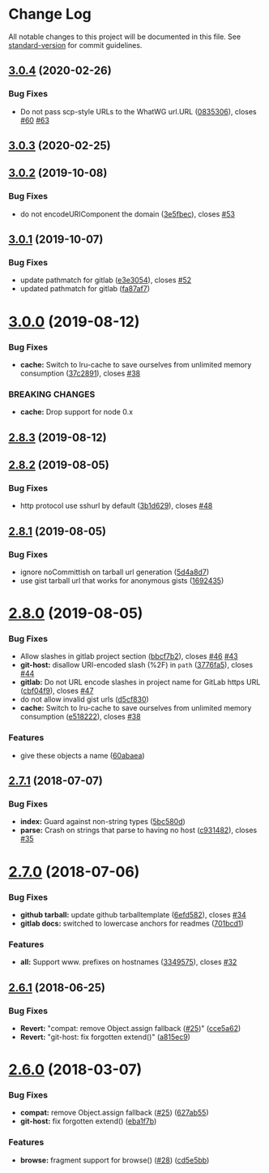 # Change Log

All notable changes to this project will be documented in this file. See [standard-version](https://github.com/conventional-changelog/standard-version) for commit guidelines.

<a name="3.0.4"></a>

## [3.0.4](https://github.com/npm/hosted-git-info/compare/v3.0.3...v3.0.4) (2020-02-26)

### Bug Fixes

- Do not pass scp-style URLs to the WhatWG url.URL ([0835306](https://github.com/npm/hosted-git-info/commit/0835306)), closes [#60](https://github.com/npm/hosted-git-info/issues/60) [#63](https://github.com/npm/hosted-git-info/issues/63)

<a name="3.0.3"></a>

## [3.0.3](https://github.com/npm/hosted-git-info/compare/v3.0.2...v3.0.3) (2020-02-25)

<a name="3.0.2"></a>

## [3.0.2](https://github.com/npm/hosted-git-info/compare/v3.0.1...v3.0.2) (2019-10-08)

### Bug Fixes

- do not encodeURIComponent the domain ([3e5fbec](https://github.com/npm/hosted-git-info/commit/3e5fbec)), closes [#53](https://github.com/npm/hosted-git-info/issues/53)

<a name="3.0.1"></a>

## [3.0.1](https://github.com/npm/hosted-git-info/compare/v3.0.0...v3.0.1) (2019-10-07)

### Bug Fixes

- update pathmatch for gitlab ([e3e3054](https://github.com/npm/hosted-git-info/commit/e3e3054)), closes [#52](https://github.com/npm/hosted-git-info/issues/52)
- updated pathmatch for gitlab ([fa87af7](https://github.com/npm/hosted-git-info/commit/fa87af7))

<a name="3.0.0"></a>

# [3.0.0](https://github.com/npm/hosted-git-info/compare/v2.8.3...v3.0.0) (2019-08-12)

### Bug Fixes

- **cache:** Switch to lru-cache to save ourselves from unlimited memory consumption ([37c2891](https://github.com/npm/hosted-git-info/commit/37c2891)), closes [#38](https://github.com/npm/hosted-git-info/issues/38)

### BREAKING CHANGES

- **cache:** Drop support for node 0.x

<a name="2.8.3"></a>

## [2.8.3](https://github.com/npm/hosted-git-info/compare/v2.8.2...v2.8.3) (2019-08-12)

<a name="2.8.2"></a>

## [2.8.2](https://github.com/npm/hosted-git-info/compare/v2.8.1...v2.8.2) (2019-08-05)

### Bug Fixes

- http protocol use sshurl by default ([3b1d629](https://github.com/npm/hosted-git-info/commit/3b1d629)), closes [#48](https://github.com/npm/hosted-git-info/issues/48)

<a name="2.8.1"></a>

## [2.8.1](https://github.com/npm/hosted-git-info/compare/v2.8.0...v2.8.1) (2019-08-05)

### Bug Fixes

- ignore noCommittish on tarball url generation ([5d4a8d7](https://github.com/npm/hosted-git-info/commit/5d4a8d7))
- use gist tarball url that works for anonymous gists ([1692435](https://github.com/npm/hosted-git-info/commit/1692435))

<a name="2.8.0"></a>

# [2.8.0](https://github.com/npm/hosted-git-info/compare/v2.7.1...v2.8.0) (2019-08-05)

### Bug Fixes

- Allow slashes in gitlab project section ([bbcf7b2](https://github.com/npm/hosted-git-info/commit/bbcf7b2)), closes [#46](https://github.com/npm/hosted-git-info/issues/46) [#43](https://github.com/npm/hosted-git-info/issues/43)
- **git-host:** disallow URI-encoded slash (%2F) in `path` ([3776fa5](https://github.com/npm/hosted-git-info/commit/3776fa5)), closes [#44](https://github.com/npm/hosted-git-info/issues/44)
- **gitlab:** Do not URL encode slashes in project name for GitLab https URL ([cbf04f9](https://github.com/npm/hosted-git-info/commit/cbf04f9)), closes [#47](https://github.com/npm/hosted-git-info/issues/47)
- do not allow invalid gist urls ([d5cf830](https://github.com/npm/hosted-git-info/commit/d5cf830))
- **cache:** Switch to lru-cache to save ourselves from unlimited memory consumption ([e518222](https://github.com/npm/hosted-git-info/commit/e518222)), closes [#38](https://github.com/npm/hosted-git-info/issues/38)

### Features

- give these objects a name ([60abaea](https://github.com/npm/hosted-git-info/commit/60abaea))

<a name="2.7.1"></a>

## [2.7.1](https://github.com/npm/hosted-git-info/compare/v2.7.0...v2.7.1) (2018-07-07)

### Bug Fixes

- **index:** Guard against non-string types ([5bc580d](https://github.com/npm/hosted-git-info/commit/5bc580d))
- **parse:** Crash on strings that parse to having no host ([c931482](https://github.com/npm/hosted-git-info/commit/c931482)), closes [#35](https://github.com/npm/hosted-git-info/issues/35)

<a name="2.7.0"></a>

# [2.7.0](https://github.com/npm/hosted-git-info/compare/v2.6.1...v2.7.0) (2018-07-06)

### Bug Fixes

- **github tarball:** update github tarballtemplate ([6efd582](https://github.com/npm/hosted-git-info/commit/6efd582)), closes [#34](https://github.com/npm/hosted-git-info/issues/34)
- **gitlab docs:** switched to lowercase anchors for readmes ([701bcd1](https://github.com/npm/hosted-git-info/commit/701bcd1))

### Features

- **all:** Support www. prefixes on hostnames ([3349575](https://github.com/npm/hosted-git-info/commit/3349575)), closes [#32](https://github.com/npm/hosted-git-info/issues/32)

<a name="2.6.1"></a>

## [2.6.1](https://github.com/npm/hosted-git-info/compare/v2.6.0...v2.6.1) (2018-06-25)

### Bug Fixes

- **Revert:** "compat: remove Object.assign fallback ([#25](https://github.com/npm/hosted-git-info/issues/25))" ([cce5a62](https://github.com/npm/hosted-git-info/commit/cce5a62))
- **Revert:** "git-host: fix forgotten extend()" ([a815ec9](https://github.com/npm/hosted-git-info/commit/a815ec9))

<a name="2.6.0"></a>

# [2.6.0](https://github.com/npm/hosted-git-info/compare/v2.5.0...v2.6.0) (2018-03-07)

### Bug Fixes

- **compat:** remove Object.assign fallback ([#25](https://github.com/npm/hosted-git-info/issues/25)) ([627ab55](https://github.com/npm/hosted-git-info/commit/627ab55))
- **git-host:** fix forgotten extend() ([eba1f7b](https://github.com/npm/hosted-git-info/commit/eba1f7b))

### Features

- **browse:** fragment support for browse() ([#28](https://github.com/npm/hosted-git-info/issues/28)) ([cd5e5bb](https://github.com/npm/hosted-git-info/commit/cd5e5bb))
